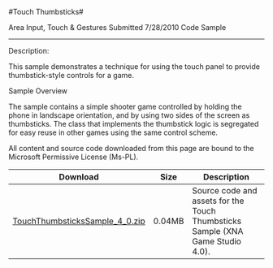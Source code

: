 #Touch Thumbsticks#

Area
Input, Touch & Gestures
Submitted
7/28/2010
Code Sample

---

Description:

This sample demonstrates a technique for using the touch panel to provide thumbstick-style controls for a game.

Sample Overview

The sample contains a simple shooter game controlled by holding the phone in landscape orientation, and by using two sides of the screen as thumbsticks. The class that implements the thumbstick logic is segregated for easy reuse in other games using the same control scheme.


All content and source code downloaded from this page are bound to the Microsoft Permissive License (Ms-PL).


Download | Size | Description
---|---|---|
[TouchThumbsticksSample_4_0.zip](https://github.com/nkast/XNAGameStudio/blob/master/Samples/TouchThumbsticksSample_4_0.zip?raw=true) | 0.04MB | Source code and assets for the Touch Thumbsticks Sample (XNA Game Studio 4.0). 